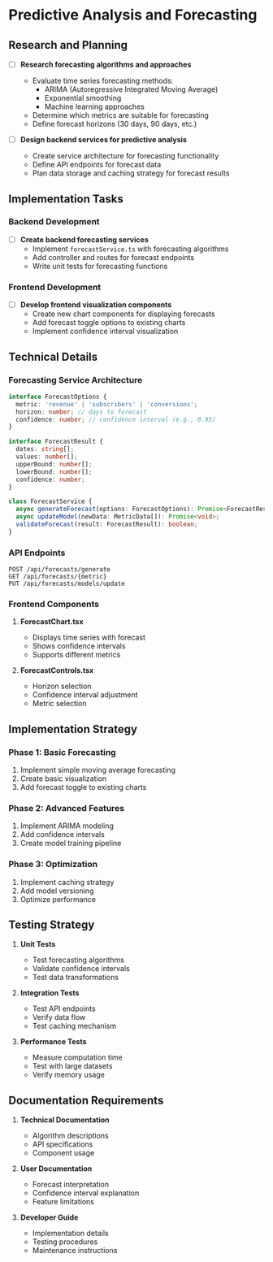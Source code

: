 # Predictive Analysis and Forecasting

## Research and Planning

- [ ] **Research forecasting algorithms and approaches**
  - Evaluate time series forecasting methods:
    - ARIMA (Autoregressive Integrated Moving Average)
    - Exponential smoothing
    - Machine learning approaches
  - Determine which metrics are suitable for forecasting
  - Define forecast horizons (30 days, 90 days, etc.)

- [ ] **Design backend services for predictive analysis**
  - Create service architecture for forecasting functionality
  - Define API endpoints for forecast data
  - Plan data storage and caching strategy for forecast results

## Implementation Tasks

### Backend Development

- [ ] **Create backend forecasting services**
  - Implement `forecastService.ts` with forecasting algorithms
  - Add controller and routes for forecast endpoints
  - Write unit tests for forecasting functions

### Frontend Development

- [ ] **Develop frontend visualization components**
  - Create new chart components for displaying forecasts
  - Add forecast toggle options to existing charts
  - Implement confidence interval visualization

## Technical Details

### Forecasting Service Architecture

```typescript
interface ForecastOptions {
  metric: 'revenue' | 'subscribers' | 'conversions';
  horizon: number; // days to forecast
  confidence: number; // confidence interval (e.g., 0.95)
}

interface ForecastResult {
  dates: string[];
  values: number[];
  upperBound: number[];
  lowerBound: number[];
  confidence: number;
}

class ForecastService {
  async generateForecast(options: ForecastOptions): Promise<ForecastResult>;
  async updateModel(newData: MetricData[]): Promise<void>;
  validateForecast(result: ForecastResult): boolean;
}
```

### API Endpoints

```
POST /api/forecasts/generate
GET /api/forecasts/{metric}
PUT /api/forecasts/models/update
```

### Frontend Components

1. **ForecastChart.tsx**
   - Displays time series with forecast
   - Shows confidence intervals
   - Supports different metrics

2. **ForecastControls.tsx**
   - Horizon selection
   - Confidence interval adjustment
   - Metric selection

## Implementation Strategy

### Phase 1: Basic Forecasting
1. Implement simple moving average forecasting
2. Create basic visualization
3. Add forecast toggle to existing charts

### Phase 2: Advanced Features
1. Implement ARIMA modeling
2. Add confidence intervals
3. Create model training pipeline

### Phase 3: Optimization
1. Implement caching strategy
2. Add model versioning
3. Optimize performance

## Testing Strategy

1. **Unit Tests**
   - Test forecasting algorithms
   - Validate confidence intervals
   - Test data transformations

2. **Integration Tests**
   - Test API endpoints
   - Verify data flow
   - Test caching mechanism

3. **Performance Tests**
   - Measure computation time
   - Test with large datasets
   - Verify memory usage

## Documentation Requirements

1. **Technical Documentation**
   - Algorithm descriptions
   - API specifications
   - Component usage

2. **User Documentation**
   - Forecast interpretation
   - Confidence interval explanation
   - Feature limitations

3. **Developer Guide**
   - Implementation details
   - Testing procedures
   - Maintenance instructions
